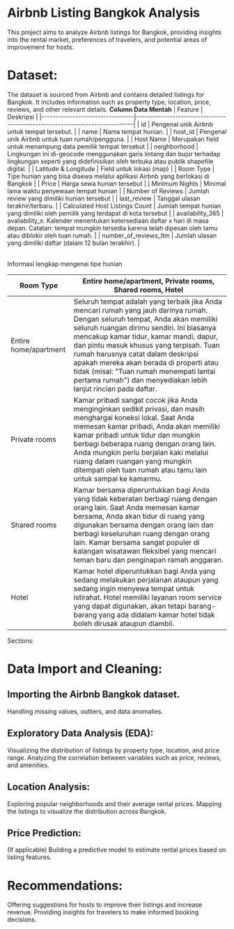 # Airbnb Listing Bangkok Analysis
This project aims to analyze Airbnb listings for Bangkok, providing insights into the rental market, preferences of travelers, and potential areas of improvement for hosts.

# Dataset:
The dataset is sourced from Airbnb and contains detailed listings for Bangkok.
It includes information such as property type, location, price, reviews, and other relevant details.
**Column Data Mentah**
| Feature                      | Deskripsi                                                                   |
|---------------------------------|-----------------------------------------------------------------------------|
| id                       | Pengenal unik Airbnb untuk tempat tersebut.               |
| name                       | Nama tempat hunian.               |
| host_id                       | Pengenal unik Airbnb untuk tuan rumah/pengguna.               |
| Host Name                       | Merupakan field untuk menampung data pemilik tempat tersebut               |
| neighborhood                      | Lingkungan ini di-geocode menggunakan garis lintang dan bujur terhadap lingkungan seperti yang didefinisikan oleh terbuka atau publik shapefile digital.              |
| Latitude & Longitude            | Field untuk lokasi (map)                                                    |
| Room Type                       | Tipe hunian yang bisa disewa melalui aplikasi Airbnb yang berlokasi di Bangkok |
| Price                           | Harga sewa hunian tersebut                                                 |
| Minimum Nights                  | Minimal lama waktu penyewaan tempat hunian                                  |
| Number of Reviews               | Jumlah review yang dimiliki hunian tersebut                                 |
| last_review              | Tanggal ulasan terakhir/terbaru.                                 |
| Calculated Host Listings Count | Jumlah tempat hunian yang dimiliki oleh pemilik yang terdapat di kota tersebut |
| availability_365 | avaliability_x. Kalender menentukan ketersediaan daftar x hari di masa depan. Catatan: tempat mungkin tersedia karena telah dipesan oleh tamu atau diblokir oleh tuan rumah. |
| number_of_reviews_ltm | Jumlah ulasan yang dimiliki daftar (dalam 12 bulan terakhir). |

<br>
Informasi lengkap mengenai tipe hunian 
<br>

| Room Type                       | Entire home/apartment, Private rooms, Shared rooms, Hotel |
|---------------------------------|-----------------------------------------------------------------------------|
| Entire home/apartment           |Seluruh tempat adalah yang terbaik jika Anda mencari rumah yang jauh darinya rumah. Dengan seluruh tempat, Anda akan memiliki seluruh ruangan dirimu sendiri. Ini biasanya mencakup kamar tidur, kamar mandi, dapur, dan pintu masuk khusus yang terpisah. Tuan rumah harusnya catat dalam deskripsi apakah mereka akan berada di properti atau tidak (misal: "Tuan rumah menempati lantai pertama rumah") dan menyediakan lebih lanjut rincian pada daftar. |
| Private rooms                 | Kamar pribadi sangat cocok jika Anda menginginkan sedikit privasi, dan masih menghargai koneksi lokal. Saat Anda memesan kamar pribadi, Anda akan memiliki kamar pribadi untuk tidur dan mungkin berbagi beberapa ruang dengan orang lain. Anda mungkin perlu berjalan kaki melalui ruang dalam ruangan yang mungkin ditempati oleh tuan rumah atau tamu lain untuk sampai ke kamarmu. |
| Shared rooms                 | Kamar bersama diperuntukkan bagi Anda yang tidak keberatan berbagi ruang dengan orang lain. Saat Anda memesan kamar bersama, Anda akan tidur di ruang yang digunakan bersama dengan orang lain dan berbagi keseluruhan ruang dengan orang lain. Kamar bersama sangat populer di kalangan wisatawan fleksibel yang mencari teman baru dan penginapan ramah anggaran. |
| Hotel                 | Kamar hotel diperuntukkan bagi Anda yang sedang melakukan perjalanan ataupun yang sedang ingin menyewa tempat untuk istirahat. Hotel memiliki layanan room service yang dapat digunakan, akan tetapi barang-barang yang ada didalam kamar hotel tidak boleh dirusak ataupun diambil. | 
   
Sections:
# Data Import and Cleaning:

## Importing the Airbnb Bangkok dataset.
Handling missing values, outliers, and data anomalies.
## Exploratory Data Analysis (EDA):

Visualizing the distribution of listings by property type, location, and price range.
Analyzing the correlation between variables such as price, reviews, and amenities.
## Location Analysis:

Exploring popular neighborhoods and their average rental prices.
Mapping the listings to visualize the distribution across Bangkok.
## Price Prediction:

(If applicable) Building a predictive model to estimate rental prices based on listing features.
# Recommendations:

Offering suggestions for hosts to improve their listings and increase revenue.
Providing insights for travelers to make informed booking decisions.







